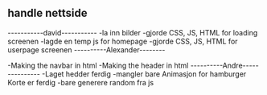 ## handle nettside

-----------david-----------
-la inn bilder
-gjorde CSS, JS, HTML for loading screenen
-lagde en temp js for homepage
-gjorde CSS, JS, HTML for userpage screenen
----------Alexander--------

-Making the navbar in html
-Making the header in html
----------Andre---------------
-Laget hedder ferdig
-mangler bare Animasjon for hamburger Korte er ferdig
-bare generere random fra js

